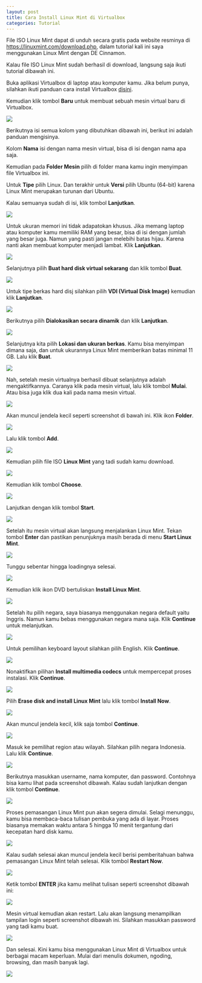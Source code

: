```yaml
---
layout: post
title: Cara Install Linux Mint di Virtualbox
categories: Tutorial
---
```


File ISO Linux Mint dapat di unduh secara gratis pada website resminya di https://linuxmint.com/download.php, dalam tutorial kali ini saya menggunakan Linux Mint dengan DE Cinnamon.

Kalau file ISO Linux Mint sudah berhasil di download, langsung saja ikuti tutorial dibawah ini.

Buka aplikasi Virtualbox di laptop atau komputer kamu. Jika belum punya, silahkan ikuti panduan cara install Virtualbox [disini](https://virtualbox.id/cara-install-virtualbox/).

Kemudian klik tombol **Baru** untuk membuat sebuah mesin virtual baru di Virtualbox.

![](/images/linux-mint/cara-install-linux-mint-di-virtualbox-1.webp)

Berikutnya isi semua kolom yang dibutuhkan dibawah ini, berikut ini adalah panduan mengisinya.

Kolom **Nama** isi dengan nama mesin virtual, bisa di isi dengan nama apa saja.

Kemudian pada **Folder Mesin** pilih di folder mana kamu ingin menyimpan file Virtualbox ini.

Untuk **Tipe** pilih Linux. Dan terakhir untuk **Versi** pilih Ubuntu (64-bit) karena Linux Mint merupakan turunan dari Ubuntu.

Kalau semuanya sudah di isi, klik tombol **Lanjutkan**.

![](/images/linux-mint/cara-install-linux-mint-di-virtualbox-2.webp)

Untuk ukuran memori ini tidak adapatokan khusus. Jika memang laptop atau komputer kamu memiliki RAM yang besar, bisa di isi dengan jumlah yang besar juga. Namun yang pasti jangan melebihi batas hijau. Karena nanti akan membuat komputer menjadi lambat. Klik **Lanjutkan**.

![](/images/linux-mint/cara-install-linux-mint-di-virtualbox-3.webp)

Selanjutnya pilih **Buat hard disk virtual sekarang** dan klik tombol **Buat**.

![](/images/linux-mint/cara-install-linux-mint-di-virtualbox-4.webp)

Untuk tipe berkas hard disj silahkan pilih **VDI (Virtual Disk Image)** kemudian klik **Lanjutkan**.

![](/images/linux-mint/cara-install-linux-mint-di-virtualbox-5.webp)

Berikutnya pilih **Dialokasikan secara dinamik** dan klik **Lanjutkan**.

![](/images/linux-mint/cara-install-linux-mint-di-virtualbox-6.webp)

Selanjutnya kita pilih **Lokasi dan ukuran berkas**. Kamu bisa menyimpan dimana saja, dan untuk ukurannya Linux Mint memberikan batas minimal 11 GB. Lalu klik **Buat**.

![](/images/linux-mint/cara-install-linux-mint-di-virtualbox-7.webp)

Nah, setelah mesin virtualnya berhasil dibuat selanjutnya adalah mengaktifkannya. Caranya klik pada mesin virtual, lalu klik tombol **Mulai**. Atau bisa juga klik dua kali pada nama mesin virtual.

![](/images/linux-mint/cara-install-linux-mint-di-virtualbox-8.webp)

Akan muncul jendela kecil seperti screenshot di bawah ini. Klik ikon **Folder**.

![](/images/linux-mint/cara-install-linux-mint-di-virtualbox-9.webp)

Lalu klik tombol **Add**.

![](/images/linux-mint/cara-install-linux-mint-di-virtualbox-10.webp)

Kemudian pilih file ISO **Linux Mint** yang tadi sudah kamu download.

![](/images/linux-mint/cara-install-linux-mint-di-virtualbox-11.webp)

Kemudian klik tombol **Choose**.

![](/images/linux-mint/cara-install-linux-mint-di-virtualbox-12.webp)

Lanjutkan dengan klik tombol **Start**.

![](/images/linux-mint/cara-install-linux-mint-di-virtualbox-13.webp)

Setelah itu mesin virtual akan langsung menjalankan Linux Mint. Tekan tombol **Enter** dan pastikan penunjuknya masih berada di menu **Start Linux Mint**.

![](/images/linux-mint/cara-install-linux-mint-di-virtualbox-14.webp)

Tunggu sebentar hingga loadingnya selesai.

![](/images/linux-mint/cara-install-linux-mint-di-virtualbox-15.webp)

Kemudian klik ikon DVD bertuliskan **Install Linux Mint**.

![](/images/linux-mint/cara-install-linux-mint-di-virtualbox-16.webp)

Setelah itu pilih negara, saya biasanya menggunakan negara default yaitu Inggris. Namun kamu bebas menggunakan negara mana saja. Klik **Continue** untuk melanjutkan.

![](/images/linux-mint/cara-install-linux-mint-di-virtualbox-17.webp)

Untuk pemilihan keyboard layout silahkan pilih English. Klik **Continue**.

![](/images/linux-mint/cara-install-linux-mint-di-virtualbox-18.webp)

Nonaktifkan pilihan **Install multimedia codecs** untuk mempercepat proses instalasi. Klik **Continue**.

![](/images/linux-mint/cara-install-linux-mint-di-virtualbox-19.webp)

Pilih **Erase disk and install Linux Mint** lalu klik tombol **Install Now**.

![](/images/linux-mint/cara-install-linux-mint-di-virtualbox-20.webp)

Akan muncul jendela kecil, klik saja tombol **Continue**.

![](/images/linux-mint/cara-install-linux-mint-di-virtualbox-21.webp)

Masuk ke pemilihat region atau wilayah. Silahkan pilih negara Indonesia. Lalu klik **Continue**.

![](/images/linux-mint/cara-install-linux-mint-di-virtualbox-22.webp)

Berikutnya masukkan username, nama komputer, dan password. Contohnya bisa kamu lihat pada screenshot dibawah. Kalau sudah lanjutkan dengan klik tombol **Continue**.

![](/images/linux-mint/cara-install-linux-mint-di-virtualbox-23.webp)

Proses pemasangan Linux Mint pun akan segera dimulai. Selagi menunggu, kamu bisa membaca-baca tulisan pembuka yang ada di layar. Proses biasanya memakan waktu antara 5 hingga 10 menit tergantung dari kecepatan hard disk kamu.

![](/images/linux-mint/cara-install-linux-mint-di-virtualbox-24.webp)

Kalau sudah selesai akan muncul jendela kecil berisi pemberitahuan bahwa pemasangan Linux Mint telah selesai. Klik tombol **Restart Now**.

![](/images/linux-mint/cara-install-linux-mint-di-virtualbox-25.webp)

Ketik tombol **ENTER** jika kamu melihat tulisan seperti screenshot dibawah ini:

![](/images/linux-mint/cara-install-linux-mint-di-virtualbox-26.webp)

Mesin virtual kemudian akan restart. Lalu akan langsung menampilkan tampilan login seperti screenshot dibawah ini. Silahkan masukkan password yang tadi kamu buat.

![](/images/linux-mint/cara-install-linux-mint-di-virtualbox-27.webp)

Dan selesai. Kini kamu bisa menggunakan Linux Mint di Virtualbox untuk berbagai macam keperluan. Mulai dari menulis dokumen, ngoding, browsing, dan masih banyak lagi.

![](/images/linux-mint/cara-install-linux-mint-di-virtualbox-28.webp)
